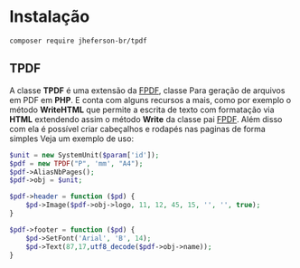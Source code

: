 # Instalação
```shell
composer require jheferson-br/tpdf
```
## TPDF
A classe **TPDF** é uma extensão da [FPDF](http://www.fpdf.org/ "FPDF"), classe Para geração de arquivos em PDF em **PHP**.
E conta com alguns recursos a mais, como por exemplo o método **WriteHTML** que permite a escrita de texto com formatação via **HTML** extendendo assim o método **Write** da classe pai [FPDF](http://www.fpdf.org/ "FPDF").
Além disso com ela é possível criar cabeçalhos e rodapés nas paginas de forma simples
Veja um exemplo de uso:
```php
$unit = new SystemUnit($param['id']);
$pdf = new TPDF("P", 'mm', "A4");
$pdf->AliasNbPages();
$pdf->obj = $unit;

$pdf->header = function ($pd) {
	$pd->Image($pdf->obj->logo, 11, 12, 45, 15, '', '', true);
}

$pdf->footer = function ($pd) {
	$pd->SetFont('Arial', 'B', 14);
	$pd->Text(87,17,utf8_decode($pdf->obj->name));
}
```

